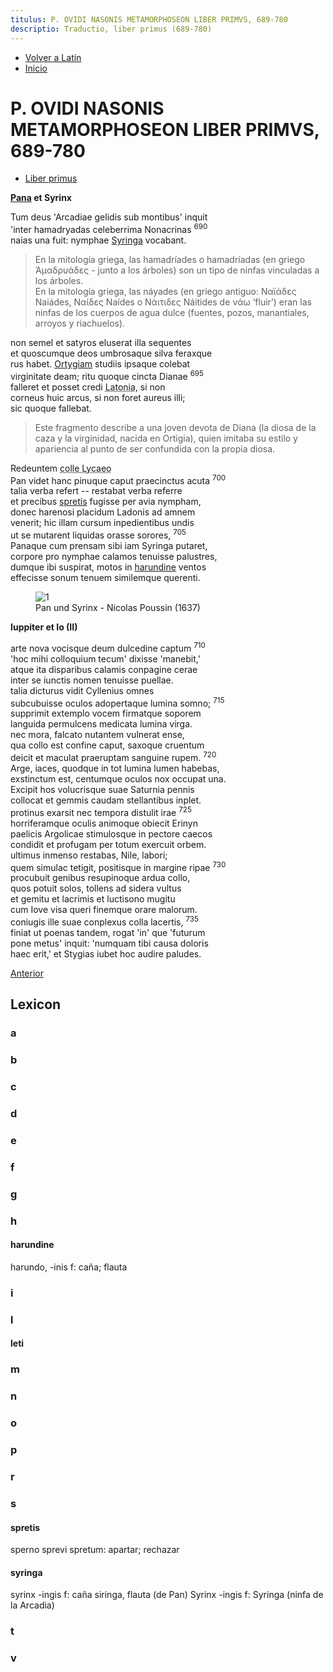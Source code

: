 ```yaml
---
titulus: P. OVIDI NASONIS METAMORPHOSEON LIBER PRIMVS, 689-780
descriptio: Traductio, liber primus (689-780)
---
```


- [Volver a Latín](/latin)
- [Inicio](/)

# P. OVIDI NASONIS METAMORPHOSEON LIBER PRIMVS, 689-780

- [Liber primus](https://la.wikisource.org/wiki/Metamorphoses_(Ovidius)/Liber_I#690)

**[Pana](https://elorculodedelfos.wordpress.com/2021/05/30/el-dios-pan/) et Syrinx**

Tum deus 'Arcadiae gelidis sub montibus' inquit  
'inter hamadryadas celeberrima Nonacrinas <sup class="text-[.5em] text-gray-400">690</sup>  
naias una fuit: nymphae [Syringa](#syringa) vocabant.  

> En la mitología griega, las hamadríades o hamadríadas (en griego Ἁμαδρυάδες - junto a los árboles) son un tipo de ninfas vinculadas a los árboles.  
En la mitología griega, las náyades (en griego antiguo: Ναϊάδες Naiádes, Ναίδες Naídes o Νάιτιδες Náitides de νάω ‘fluir’) eran las ninfas de los cuerpos de agua dulce (fuentes, pozos, manantiales, arroyos y riachuelos).

non semel et satyros eluserat illa sequentes  
et quoscumque deos umbrosaque silva feraxque  
rus habet. [Ortygiam](https://es.wikipedia.org/wiki/Ortigia) studiis ipsaque colebat  
virginitate deam; ritu quoque cincta Dianae <sup class="text-[.5em] text-gray-400">695</sup>  
falleret et posset credi <abbr title="Latona (en griego, Leto) es una figura de la mitología grecorromana, conocida principalmente como la madre de los dioses gemelos Apolo y Diana">Latonia</abbr>, si non  
corneus huic arcus, si non foret aureus illi;  
sic quoque fallebat. 

> Este fragmento describe a una joven devota de Diana (la diosa de la caza y la virginidad, nacida en Ortigia), quien imitaba su estilo y apariencia al punto de ser confundida con la propia diosa.

Redeuntem <abbr title="El Monte Liceo (en griego, Lýkaion, y en latín, Lycaeus) es una montaña situada en la región de Arcadia, en el Peloponeso, y tiene una gran importancia en la mitología griega. Su mención en este contexto no es casual, ya que está profundamente asociado con el dios Pan, quien era venerado en Arcadia como una de sus deidades principales.">colle Lycaeo</abbr>  
Pan videt hanc pinuque caput praecinctus acuta <sup class="text-[.5em] text-gray-400">700</sup>  
talia verba refert -- restabat verba referre  
et precibus [spretis](#spretis) fugisse per avia nympham,  
donec harenosi placidum Ladonis ad amnem  
venerit; hic illam cursum inpedientibus undis  
ut se mutarent liquidas orasse sorores, <sup class="text-[.5em] text-gray-400">705</sup>  
Panaque cum prensam sibi iam Syringa putaret,  
corpore pro nymphae calamos tenuisse palustres,  
dumque ibi suspirat, motos in [harundine](#harundine) ventos  
effecisse sonum tenuem similemque querenti.  

<figure>
<img src="https://res.cloudinary.com/dimvf1zl2/image/upload/v1732096364/latin/Nicolas_Poussin_-_Pan_et_Syrinx_ef4gtk.jpg" alt="1">
<figcaption> Pan und Syrinx - Nicolas Poussin (1637)</figcaption>
</figure>

**Iuppiter et Io (II)**

arte nova vocisque deum dulcedine captum <sup class="text-[.5em] text-gray-400">710</sup>  
'hoc mihi colloquium tecum' dixisse 'manebit,'  
atque ita disparibus calamis conpagine cerae  
inter se iunctis nomen tenuisse puellae.  
talia dicturus vidit Cyllenius omnes  
subcubuisse oculos adopertaque lumina somno; <sup class="text-[.5em] text-gray-400">715</sup>  
supprimit extemplo vocem firmatque soporem  
languida permulcens medicata lumina virga.  
nec mora, falcato nutantem vulnerat ense,  
qua collo est confine caput, saxoque cruentum  
deicit et maculat praeruptam sanguine rupem. <sup class="text-[.5em] text-gray-400">720</sup>  
Arge, iaces, quodque in tot lumina lumen habebas,  
exstinctum est, centumque oculos nox occupat una.  
Excipit hos volucrisque suae Saturnia pennis  
collocat et gemmis caudam stellantibus inplet.  
protinus exarsit nec tempora distulit irae <sup class="text-[.5em] text-gray-400">725</sup>  
horriferamque oculis animoque obiecit Erinyn  
paelicis Argolicae stimulosque in pectore caecos  
condidit et profugam per totum exercuit orbem.  
ultimus inmenso restabas, Nile, labori;  
quem simulac tetigit, positisque in margine ripae <sup class="text-[.5em] text-gray-400">730</sup>  
procubuit genibus resupinoque ardua collo,  
quos potuit solos, tollens ad sidera vultus  
et gemitu et lacrimis et luctisono mugitu  
cum Iove visa queri finemque orare malorum.  
coniugis ille suae conplexus colla lacertis, <sup class="text-[.5em] text-gray-400">735</sup>  
finiat ut poenas tandem, rogat 'in' que 'futurum  
pone metus' inquit: 'numquam tibi causa doloris  
haec erit,' et Stygias iubet hoc audire paludes.  


[Anterior](https://philologia.netlify.app/latinitatis-exercitationes/metamorphoseon-i-438-688/)

## Lexicon

### a

### b

### c

### d 

### e

### f

### g

### h

#### harundine

harundo, -inis f: caña; flauta

### i

### l

#### leti

### m

### n

### o

### p

### r

### s 

#### spretis

sperno sprevi spretum: apartar; rechazar

#### syringa

syrinx -ingis f: caña siringa, flauta (de Pan)
Syrinx -ingis f: Syringa (ninfa de la Arcadia)

### t 

### v
